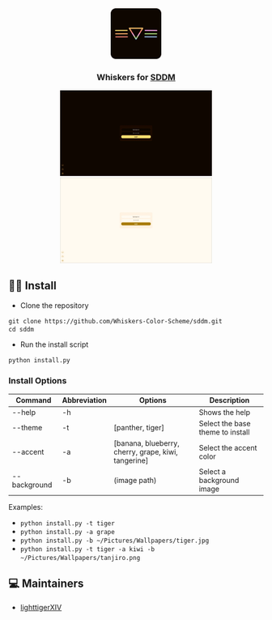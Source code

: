 <div align="center">

<img src="https://raw.githubusercontent.com/Whiskers-Color-Scheme/assets/main/logos/readme-logo.png" width="100">

### Whiskers for [SDDM](https://github.com/sddm/sddm)

<div>
    <img src="themes/panther/preview.webp" width="300">
    <img src="themes/tiger/preview.webp" width="300">
</div>
</div>

## 👷‍♂️ Install

- Clone the repository

```
git clone https://github.com/Whiskers-Color-Scheme/sddm.git
cd sddm
```

- Run the install script

```
python install.py
```

### Install Options

| Command      | Abbreviation | Options                                             | Description                      |
| ------------ | ------------ | --------------------------------------------------- | -------------------------------- |
| --help       | -h           |                                                     | Shows the help                   |
| --theme      | -t           | [panther, tiger]                                    | Select the base theme to install |
| --accent     | -a           | [banana, blueberry, cherry, grape, kiwi, tangerine] | Select the accent color          |
| --background | -b           | (image path)                                        | Select a background image        |

Examples:

- `python install.py -t tiger `
- `python install.py -a grape`
- `python install.py -b ~/Pictures/Wallpapers/tiger.jpg`
- `python install.py -t tiger -a kiwi -b ~/Pictures/Wallpapers/tanjiro.png`

## 💻 Maintainers

- [lighttigerXIV](https://github.com/lighttigerxiv)
